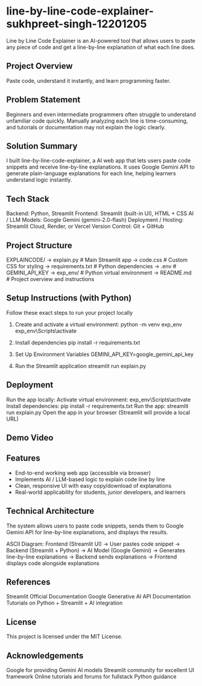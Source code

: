 # line-by-line-code-explainer-sukhpreet-singh-12201205
Line by Line Code Explainer is an AI-powered tool that allows users to paste any piece of code and get a line-by-line explanation of what each line does.


## Project Overview
Paste code, understand it instantly, and learn programming faster.


## Problem Statement
Beginners and even intermediate programmers often struggle to understand unfamiliar code quickly.
Manually analyzing each line is time-consuming, and tutorials or documentation may not explain the logic clearly.


## Solution Summary
I built line-by-line-code-explainer, a AI web app that lets users paste code snippets and receive line-by-line explanations.
It uses Google Gemini API to generate plain-language explanations for each line, helping learners understand logic instantly.


## Tech Stack
Backend: Python, Streamlit
Frontend: Streamlit (built-in UI), HTML + CSS
AI / LLM Models: Google Gemini (gemini-2.0-flash)
Deployment / Hosting: Streamlit Cloud, Render, or Vercel
Version Control: Git + GitHub


## Project Structure
EXPLAINCODE/
  -> explain.py               # Main Streamlit app
  -> code.css                 # Custom CSS for styling
  -> requirements.txt         # Python dependencies
  -> .env                     # GEMINI_API_KEY
  -> exp_env/                 # Python virtual environment
  -> README.md                # Project overview and instructions


## Setup Instructions (with Python)
Follow these exact steps to run your project locally

1. Create and activate a virtual environment:
    python -m venv exp_env
    exp_env\Scripts\activate

2. Install dependencies 
   pip install -r requirements.txt

3. Set Up Environment Variables
    GEMINI_API_KEY=google_gemini_api_key

4. Run the Streamlit application
    streamlit run explain.py

   
## Deployment
Run the app locally:
Activate virtual environment: exp_env\Scripts\activate
Install dependencies: pip install -r requirements.txt
Run the app: streamlit run explain.py
Open the app in your browser (Streamlit will provide a local URL)


## Demo Video 

## Features
  - End-to-end working web app (accessible via browser)
  - Implements AI / LLM-based logic to explain code line by line
  - Clean, responsive UI with easy copy/download of explanations
  - Real-world applicability for students, junior developers, and learners


## Technical Architecture
The system allows users to paste code snippets, sends them to Google Gemini API for line-by-line explanations, and displays the results.

ASCII Diagram:
Frontend (Streamlit UI) -> User pastes code snippet -> Backend (Streamlit + Python) -> AI Model (Google Gemini) -> Generates line-by-line explanations -> Backend sends explanations -> Frontend displays code alongside explanations


##  References
Streamlit Official Documentation
Google Generative AI API Documentation
Tutorials on Python + Streamlit + AI integration

## License 
This project is licensed under the MIT License.


## Acknowledgements
Google for providing Gemini AI models
Streamlit community for excellent UI framework
Online tutorials and forums for fullstack Python guidance





